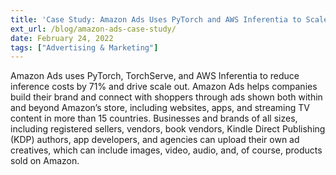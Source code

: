 ```yaml
---
title: 'Case Study: Amazon Ads Uses PyTorch and AWS Inferentia to Scale Models for Ads Processing'
ext_url: /blog/amazon-ads-case-study/
date: February 24, 2022
tags: ["Advertising & Marketing"]
---
```

Amazon Ads uses PyTorch, TorchServe, and AWS Inferentia to reduce inference costs by 71% and drive scale out. Amazon Ads helps companies build their brand and connect with shoppers through ads shown both within and beyond Amazon’s store, including websites, apps, and streaming TV content in more than 15 countries. Businesses and brands of all sizes, including registered sellers, vendors, book vendors, Kindle Direct Publishing (KDP) authors, app developers, and agencies can upload their own ad creatives, which can include images, video, audio, and, of course, products sold on Amazon.